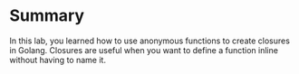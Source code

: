 # Summary

In this lab, you learned how to use anonymous functions to create closures in Golang. Closures are useful when you want to define a function inline without having to name it.
